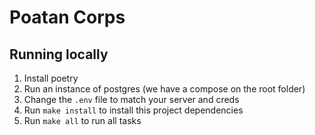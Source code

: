# Poatan Corps

## Running locally

1. Install poetry
2. Run an instance of postgres (we have a compose on the root folder)
3. Change the `.env` file to match your server and creds
4. Run `make install` to install this project dependencies
5. Run `make all` to run all tasks
